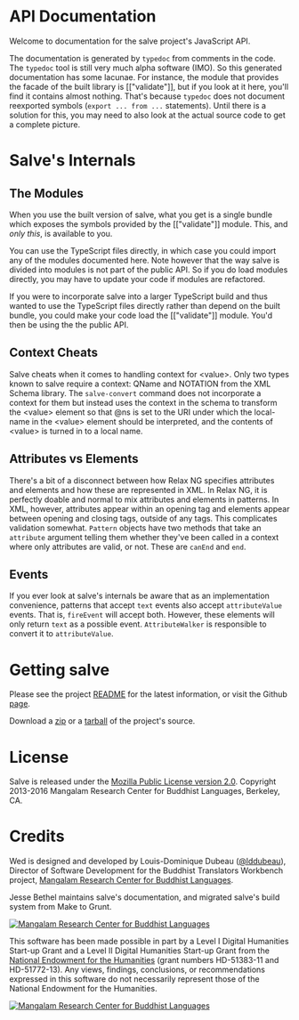 # API Documentation

Welcome to documentation for the salve project's JavaScript API.

The documentation is generated by ``typedoc`` from comments in the code. The
``typedoc`` tool is still very much alpha software (IMO). So this generated
documentation has some lacunae. For instance, the module that provides the
facade of the built library is [["validate"]], but if you look at it here,
you'll find it contains almost nothing. That's because ``typedoc`` does not
document reexported symbols (``export ... from ...`` statements). Until there is
a solution for this, you may need to also look at the actual source code to get
a complete picture.

# Salve's Internals

## The Modules

When you use the built version of salve, what you get is a single bundle which
exposes the symbols provided by the [["validate"]] module. This, and *only
this*, is available to you.

You can use the TypeScript files directly, in which case you could import any of
the modules documented here. Note however that the way salve is divided into
modules is not part of the public API. So if you do load modules directly, you
may have to update your code if modules are refactored.

If you were to incorporate salve into a larger TypeScript build and thus wanted
to use the TypeScript files directly rather than depend on the built bundle, you
could make your code load the [["validate"]] module. You'd then be using the the
public API.

## Context Cheats

Salve cheats when it comes to handling context for &lt;value>. Only
two types known to salve require a context: QName and NOTATION from
the XML Schema library. The ``salve-convert`` command does not
incorporate a context for them but instead uses the context in the
schema to transform the &lt;value> element so that @ns is set to the
URI under which the local-name in the &lt;value> element should be
interpreted, and the contents of &lt;value> is turned in to a local
name.

## Attributes vs Elements

There's a bit of a disconnect between how Relax NG specifies
attributes and elements and how these are represented in XML. In Relax
NG, it is perfectly doable and normal to mix attributes and elements
in patterns. In XML, however, attributes appear within an opening tag
and elements appear between opening and closing tags, outside of any
tags. This complicates validation somewhat. ``Pattern`` objects have
two methods that take an ``attribute`` argument telling them whether
they've been called in a context where only attributes are valid, or
not. These are ``canEnd`` and ``end``.

## Events

If you ever look at salve's internals be aware that as an
implementation convenience, patterns that accept ``text`` events also
accept ``attributeValue`` events. That is, ``fireEvent`` will accept
both. However, these elements will only return ``text`` as a possible
event. ``AttributeWalker`` is responsible to convert it to
``attributeValue``.

# Getting salve

Please see the project
[README](https://github.com/mangalam-research/salve/tree/develop#readme)
for the latest information, or visit the Github
[page](https://github.com/mangalam-research/salve/tree/develop).

Download a [zip](https://github.com/mangalam-research/salve/zipball/master)
or a [tarball](https://github.com/mangalam-research/salve/tarball/master)
of the project's source.

# License

Salve is released under the [Mozilla Public License version
2.0](http://www.mozilla.org/MPL/2.0/). Copyright 2013-2016 Mangalam
Research Center for Buddhist Languages, Berkeley, CA.

# Credits

Wed is designed and developed by Louis-Dominique Dubeau
([@lddubeau](https://github.com/lddubeau)), Director of Software
Development for the Buddhist Translators Workbench project,
[Mangalam Research Center for Buddhist Languages](
    http://www.mangalamresearch.org/).

Jesse Bethel maintains salve's documentation, and migrated salve's
build system from Make to Grunt.

[![Mangalam Research Center for Buddhist Languages][1]][2]

[1]: https://secure.gravatar.com/avatar/7fc4e7a64d9f789a90057e7737e39b2a
[2]: http://www.mangalamresearch.org/

This software has been made possible in part by a Level I Digital
Humanities Start-up Grant and a Level II Digital Humanities Start-up
Grant from the
[National Endowment for the Humanities](http://www.neh.gov) (grant
numbers HD-51383-11 and HD-51772-13). Any views, findings,
conclusions, or recommendations expressed in this software do not
necessarily represent those of the National Endowment for the
Humanities.

[![Mangalam Research Center for Buddhist Languages][3]][4]

[3]: http://www.neh.gov/files/neh_logo_horizontal_rgb.jpg
[4]: http://www.neh.gov/

<!---  LocalWords:  API Github Mangalam Dubeau LocalWords -->
